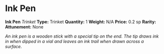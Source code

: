 # Ink Pen

**Ink Pen**
_Trinket_
**Type:** Trinket
**Quantity:** 1
**Weight:** N/A
**Price:** 0.2 sp
**Rarity:** 
**Attunement:** None

*An ink pen is a wooden stick with a special tip on the end. The tip draws ink in when dipped in a vial and leaves an ink trail when drawn across a surface.*